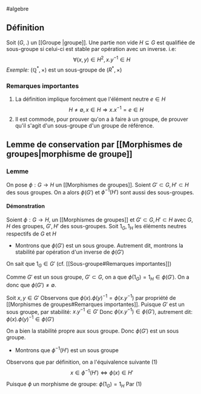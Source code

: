 #algebre 
## Définition

Soit $(G, .)$ un [[Groupe |groupe]]. Une partie non vide $H \subseteq G$ est qualifiée de sous-groupe si celui-ci est stable par opération avec un inverse. i.e:
$$ \forall (x,y) \in H^2, x.y^{-1} \in H $$
*Exemple:* $(\mathbb{Q}^*, \times)$ est un sous-groupe de $({R^*, \times})$
### Remarques importantes

1. La définition implique forcément que l'élément neutre $e \in H$
$$ H \not = \emptyset, x \in H \Rightarrow x.x^{-1} = e \in H$$
2. Il est commode, pour prouver qu'on a à faire à un groupe, de prouver qu'il s'agit d'un sous-groupe d'un groupe de référence.

## Lemme de conservation par [[Morphismes de groupes|morphisme de groupe]]

### Lemme
On pose $\phi : G \to H$ un [[Morphismes de groupes]].
Soient $G' \subset G, H' \subset H$ des sous groupes. On a alors $\phi(G')$ et $\phi^{-1}(H')$ sont aussi des sous-groupes.

#### Démonstration
Soient $\phi : G \to H$, un [[Morphismes de groupes]] et $G' \subset G, H' \subset H$ avec $G,H$ des groupes, $G', H'$ des sous-groupes.
Soit $1_G, 1_H$ les éléments neutres respectifs de $G$ et $H$

- Montrons que $\phi(G')$ est un sous groupe.
Autrement dit, montrons la stabilité par opération d'un inverse de $\phi(G')$

On sait que $1_G \in G'$ (cf. [[Sous-groupe#Remarques importantes]])

Comme $G'$ est un sous groupe, $G' \subset G$, on a que $\phi(1_G) = 1_H \in \phi(G')$.
On a donc que $\phi(G') \not = \emptyset$.

Soit $x,y \in G'$
Observons que $\phi(x).\phi(y)^{-1} = \phi(x.y^{-1})$ par propriété de [[Morphismes de groupes#Remarques importantes]].
Puisque $G'$ est un sous groupe, par stabilité: $x.y^{-1} \in G'$ 
Donc $\phi(x.y^{-1}) \in \phi(G')$, autrement dit: $\phi(x).\phi(y)^{-1} \in \phi(G')$

On a bien la stabilité propre aux sous groupe. Donc $\phi(G')$ est un sous groupe.

- Montrons que $\phi^{-1}(H')$ est un sous groupe

Observons que par définition, on a l'équivalence suivante $(1)$
$$ x \in \phi^{-1}(H') \Leftrightarrow \phi(x) \in H'$$

Puisque $\phi$ un morphisme de groupe: $\phi(1_G) = 1_H$
Par $(1)$